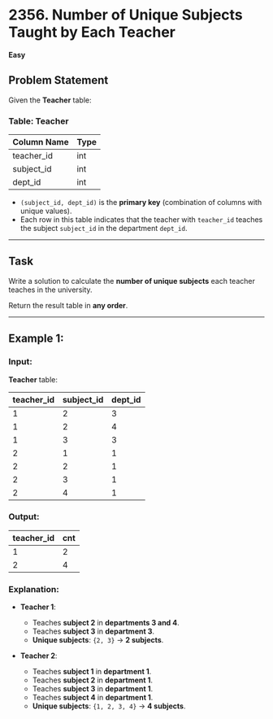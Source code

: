 # 2356. Number of Unique Subjects Taught by Each Teacher

**Easy**

## Problem Statement

Given the **Teacher** table:

### Table: Teacher

| Column Name  | Type |
|-------------|------|
| teacher_id  | int  |
| subject_id  | int  |
| dept_id     | int  |

- `(subject_id, dept_id)` is the **primary key** (combination of columns with unique values).
- Each row in this table indicates that the teacher with `teacher_id` teaches the subject `subject_id` in the department `dept_id`.

---

## Task

Write a solution to calculate the **number of unique subjects** each teacher teaches in the university.

Return the result table in **any order**.

---

## Example 1:

### **Input:**  
**Teacher** table:

| teacher_id | subject_id | dept_id |
|------------|------------|---------|
| 1          | 2          | 3       |
| 1          | 2          | 4       |
| 1          | 3          | 3       |
| 2          | 1          | 1       |
| 2          | 2          | 1       |
| 2          | 3          | 1       |
| 2          | 4          | 1       |

### **Output:**  
| teacher_id | cnt |
|------------|-----|
| 1          | 2   |
| 2          | 4   |

### **Explanation:**  
- **Teacher 1**:
  - Teaches **subject 2** in **departments 3 and 4**.
  - Teaches **subject 3** in **department 3**.
  - **Unique subjects**: `{2, 3}` → **2 subjects**.
  
- **Teacher 2**:
  - Teaches **subject 1** in **department 1**.
  - Teaches **subject 2** in **department 1**.
  - Teaches **subject 3** in **department 1**.
  - Teaches **subject 4** in **department 1**.
  - **Unique subjects**: `{1, 2, 3, 4}` → **4 subjects**.
